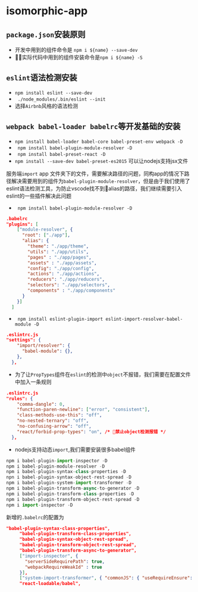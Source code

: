 # isomorphic-app
``package.json``安装原则
---------
- 开发中用到的组件命令是 ```npm i ${name} --save-dev``` 
- 实际代码中用到的组件安装命令是```npm i ${name} -S```

```eslint```语法检测安装
------------
- ```npm install eslint --save-dev```
- ``` ./node_modules/.bin/eslint --init```
- 选择```Airbnb```风格的语法检测

```webpack babel-loader babelrc```等开发基础的安装
-------------
- ```npm install babel-loader babel-core babel-preset-env webpack -D```
- ``` npm install babel-plugin-module-resolver -D```
- ``` npm install babel-preset-react -D```
- ```npm install --save-dev babel-preset-es2015``` 可以让nodejs支持jsx文件

服务端```import``` app 文件夹下的文件，需要解决路径的问题，同构app的情况下路径解决需要用到的组件为```babel-plugin-module-resolver```，但是由于我们使用了eslint语法检测工具，为防止vscode找不到alias的路径，我们继续需要引入eslint的一些插件解决此问题
- ``` npm install babel-plugin-module-resolver -D```
```JSON
.babelrc
"plugins": [
    ["module-resolver", {
      "root": ["./app"],
      "alias": {
        "theme": "./app/theme",
        "utils": "./app/utils",
        "pages" : "./app/pages",
        "assets" : "./app/assets",
        "config": "./app/config",
        "actions": "./app/actions",
        "reducers": "./app/reducers",
        "selectors": "./app/selectors",
        "components" : "./app/components"
      }
    }]
  ]
```
- ``` npm install eslint-plugin-import eslint-import-resolver-babel-module -D```
```JSON
.eslintrc.js
"settings": {
    "import/resolver": {
      "babel-module": {},
    },
  },
```
- 为了让```PropTypes```组件在```eslint```的检测中```object```不报错，我们需要在配置文件中加入一条规则
```JSON
.eslintrc.js
"rules": {
    "comma-dangle": 0,
    "function-paren-newline": ["error", "consistent"],
    "class-methods-use-this": "off",
    "no-nested-ternary": "off",
    "no-confusing-arrow": "off",
    "react/forbid-prop-types": "on", /* 禁止object检测报错 */
  },
```

- nodejs支持动态```import```,我们需要安装很多babel组件
```javascript
npm i babel-plugin-import-inspector -D
npm i babel-plugin-module-resolver -D
npm i babel-plugin-syntax-class-properties -D
npn i babel-plugin-syntax-object-rest-spread -D
npm i babel-plugin-system-import-transformer -D
npm i babel-plugin-transform-async-to-generator -D
npm i babel-plugin-transform-class-properties -D
npm i babel-plugin-transform-object-rest-spread -D
npm i import-inspector -D
```
新增的```.babelrc```的配置为
```JSON
"babel-plugin-syntax-class-properties",
     "babel-plugin-transform-class-properties",
     "babel-plugin-syntax-object-rest-spread",
     "babel-plugin-transform-object-rest-spread",
     "babel-plugin-transform-async-to-generator",
     ["import-inspector", {
       "serverSideRequirePath": true,
       "webpackRequireWeakId" : true
     }],
     ["system-import-transformer", { "commonJS": { "useRequireEnsure": true} }],
     "react-loadable/babel",
```
